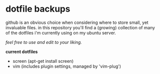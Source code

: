 dotfile backups
===============

github is an obvious choice when considering where
to store small, yet invaluable files. in this repository
you'll find a (growing) collection of many of the
dotfiles i'm currently using on my ubuntu server.

*feel free to use and edit to your liking.*

**current dotfiles**
- screen (apt-get install  screen)
- vim (includes plugin settings, managed by 'vim-plug')

